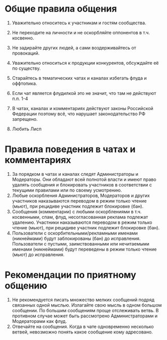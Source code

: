 # Общие правила общения
1. Уважительно относитесь к участникам и гостям сообщества.
2. Не переходите на личности и не оскорбляйте оппонентов в т.ч. косвенно.
3. Не задирайте других людей, а сами воздерживайтесь от провокаций.
4. Уважительно относиться к продукции конкурентов, обсуждайте её по существу.
5. Старайтесь в тематических чатах и каналах избегать флуда и оффтопика.
6. Если чат является флудилкой это не значит, что там не действуют п.п. 1-4
7. В чатах, каналах и комментариях действуют законы Российской Федерации поэтому всё, что нарушает законодательство РФ запрещено.

9. Любить Лисп
# Правила поведения в чатах и комментариях
1. За порядком в чатах и каналах следят Администраторы и Модераторы. Они обладают всей полнотой власти и имеют право удалять сообщения и блокировать участников в соответствии с текущими правилами или по своему усмотрению.
2. Любые оскорбления Администраторов, Модераторов и других участников наказываются переводом в режим только чтение (мьют), при рецидиве участник подлежит блокировке (бан).
3. Сообщения (комментарии) с любыми оскорблениями в т.ч. косвенными, спам, флуд, несогласованная реклама подлежат удалению. Участники наказываются переводом в режим только чтение (мьют), при рецидиве участник подлежит блокировке (бан).
4. Пользователи с оскорбительными/рекламными именами (никнеймами) будут заблокированы (бан) до исправления. Пользователи с пустыми, заимствованными или нечитаемыми именами (никнеймами) будут переведены в режим только чтение (мьют) до исправления.

# Рекомендации по приятному общению
1. Не рекомендуется писать множество мелких сообщений подряд связанных одной мыслью. Излагайте свою мысль в одном большом сообщении. По большим сообщениям проще отслеживать ветвь. В противном случае может быть рассмотрено Администраторами и Модераторами как флуд.
2. Отвечайте на сообщения. Когда в чате одновременно несколько ветвей, невозможно понять какое сообщение кому адресовано.
